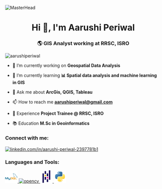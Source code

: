 ![MasterHead](https://media4.giphy.com/media/v1.Y2lkPTc5MGI3NjExMjFlNTljMTZpY3d0MWdvMzNhM210ZWtxbGs1N2t0cGo1cTkybjkyeiZlcD12MV9pbnRlcm5hbF9naWZfYnlfaWQmY3Q9Zw/6NiX9zeko5Le8/giphy.webp)
<h1 align="center">Hi 👋, I'm Aarushi Periwal</h1>
<h3 align="center">🌎 GIS Analyst working at RRSC, ISRO</h3>

<p align="left"> <img src="https://komarev.com/ghpvc/?username=aarushiperiwal&label=Profile%20views&color=0e75b6&style=flat" alt="aarushiperiwal" /> </p>

- 🔭 I’m currently working on **Geospatial Data Analysis**

- 🌱 I’m currently learning **📊 Spatial data analysis and machine learning in GIS**

- 💬 Ask me about **ArcGis, QGIS, Tableau**

- 📫 How to reach me **aarushiperiwal@gmail.com**

- 📄 Experience **Project Trainee @ RRSC, ISRO**

- 📚 Education **M.Sc in Geoinformatics**

<h3 align="left">Connect with me:</h3>
<p align="left">
<a href="https://linkedin.com/in/linkedin.com/in/aarushi-periwal-2397781b1" target="blank"><img align="center" src="https://raw.githubusercontent.com/rahuldkjain/github-profile-readme-generator/master/src/images/icons/Social/linked-in-alt.svg" alt="linkedin.com/in/aarushi-periwal-2397781b1" height="30" width="40" /></a>
</p>

<h3 align="left">Languages and Tools:</h3>
<p align="left"> <a href="https://www.mysql.com/" target="_blank" rel="noreferrer"> <img src="https://raw.githubusercontent.com/devicons/devicon/master/icons/mysql/mysql-original-wordmark.svg" alt="mysql" width="40" height="40"/> </a> <a href="https://opencv.org/" target="_blank" rel="noreferrer"> <img src="https://www.vectorlogo.zone/logos/opencv/opencv-icon.svg" alt="opencv" width="40" height="40"/> </a> <a href="https://pandas.pydata.org/" target="_blank" rel="noreferrer"> <img src="https://raw.githubusercontent.com/devicons/devicon/2ae2a900d2f041da66e950e4d48052658d850630/icons/pandas/pandas-original.svg" alt="pandas" width="40" height="40"/> </a> <a href="https://www.python.org" target="_blank" rel="noreferrer"> <img src="https://raw.githubusercontent.com/devicons/devicon/master/icons/python/python-original.svg" alt="python" width="40" height="40"/> </a> </p>
